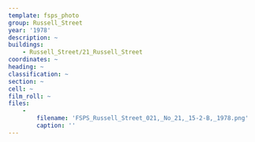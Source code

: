 ```yaml
---
template: fsps_photo
group: Russell_Street
year: '1978'
description: ~
buildings:
    - Russell_Street/21_Russell_Street
coordinates: ~
heading: ~
classification: ~
section: ~
cell: ~
film_roll: ~
files:
    -
        filename: 'FSPS_Russell_Street_021,_No_21,_15-2-B,_1978.png'
        caption: ''
---
```

